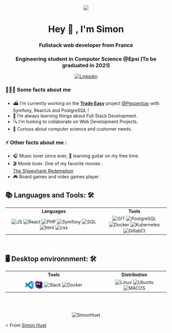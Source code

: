 <p align="center"><img src="https://i.imgur.com/A6bWGFl.gif"/></p>

<h1 align="center"> Hey 👋 , I'm Simon </h1>

</p>

<h3 align="center">Fullstack web developer from France</h3>
<h3 align="center">Engineering student in Computer Science @Epsi (To be graduated in 2021)</h3>
<p align="left"> 

<div align="center">

[![Linkedin](https://img.shields.io/badge/-LinkedIn-blue?style=flat&logo=Linkedin&logoColor=white&link=https://www.linkedin.com/in/simon-huet-592759132/)](https://www.linkedin.com/in/simon-huet-592759132)

</div>

<h3> 🕵🏻‍♂️ Some facts  about me </h3>

- ⛴ I’m currently working on the **[Trade Easy](https://www.trade-easy.fr)** project [@Pepperbay](https://pepperbay.fr) with Symfony, ReactJs and PostgreSQL !
- 🌱   I’m always learning things about Full Stack Development.
- 🔍 I’m looking to collaborate on Web Development Projects.
- 👀 Curious about computer science and customer needs.



<h3>⚡ Other facts about me : </h3>

  - 🎧 Music lover since ever, 🎸 learning guitar on my free time.
  - 🎬  Movie lover. One of my favorite movies :  
[The Shawshank Redemption](https://www.imdb.com/title/tt0111161/)
  - 🎮 Board games and video games player .


## 📚 Languages and Tools: 🛠

<table align="center">
  <tr align="center">
    <td width="60%"><b>Languages<b></td>
    <td width="60%"><b>Tools<b></td>
  </tr>
  <tr align="center">
    <td width="60%">
      <img align="center" alt="JS" height="26" src="https://img.icons8.com/color/48/000000/javascript.png"/>
      <img align="center" alt="React" height="26"src="https://img.icons8.com/color/48/000000/react-native.png"/>
      <img align="center" alt="PHP" height="26" src="https://img.icons8.com/dusk/64/000000/php-logo.png"/>
      <img align="center" alt="Symfony" height="26" src="https://img.icons8.com/color/48/000000/symfony.png"/>
      <img align="center" alt="SQL" height="26" src="https://img.icons8.com/nolan/64/sql.png"/>
      <img align="center" alt="html" height="26" src="https://img.icons8.com/color/48/000000/html-5--v1.png"/>
      <img align="center" alt="css" height="26" src="https://img.icons8.com/color/48/000000/css3.png"/>
    </td>
    <td width="60%">
      <img align="center" alt="GIT" height="26" src="https://img.icons8.com/color/48/000000/git.png"/>
      <img align="center" alt="PostgreSQL" height="26" src="https://img.icons8.com/color/48/000000/postgreesql.png"/>
      <img align="center" alt="Docker" height="26" src="https://img.icons8.com/color/48/000000/docker.png"/>
      <img align="center" alt="Kubernetes" height="26" src="https://img.icons8.com/color/48/000000/kubernetes.png"/>
      <img align="center" alt="GitlabCI" height="26" src="https://img.icons8.com/color/48/000000/gitlab.png"/>
    </td>
  </tr>
</table>

<br />

## 🖥 Desktop environnment: 🛠
<table align="center">
  <tr align="center">
    <td width="60%"><b>Tools<b></td>
    <td width="60%"><b>Distribution<b></td>
  </tr>
  <tr align="center">
    <td width="60%">
      <img align="center" alt="Vscode" height="26" src="./assets/tools/vscode.svg"/>
      <img align="center" alt="PhpStorm" height="26"src="./assets/tools/phpstorm.svg"/>
      <img align="center" alt="Slack" height="26" src="https://img.icons8.com/color/48/000000/slack-new.png"/> 
      <img align="center" alt="Docker" height="26" src="https://img.icons8.com/color/48/000000/docker.png"/>
    </td>
    <td width="60%">
      <img align="center" alt="Linux" height="26"
      src="https://img.icons8.com/color/48/000000/linux.png"/>
      <img align="center" alt="Ubuntu" height="26" src="https://img.icons8.com/color/48/000000/ubuntu--v1.png"/>
      <img align="center" alt="MACOS" height="26" src="https://img.icons8.com/metro/26/000000/mac-os.png"/>
    </td>
  </tr>
</table>

<br/>
<br/>

<p align="center">
	<img style="margin: auto;" src=https://github-readme-stats.vercel.app/api?username=SimonHuet&show_icons=true alt=SimonHuet /> 
</p>


⭐️ From [Simon Huet](https://github.com/SimonHuet) 
